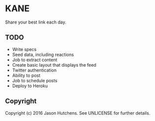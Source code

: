 KANE
====

Share your best link each day.

TODO
----

* Write specs
* Seed data, including reactions
* Job to extract content
* Create basic layout that displays the feed
* Twitter authentication
* Ability to post
* Job to schedule posts
* Deploy to Heroku

Copyright
---------

Copyright (c) 2016 Jason Hutchens. See UNLICENSE for further details.
